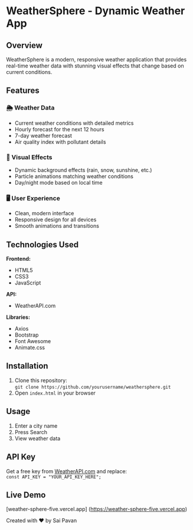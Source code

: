 
# WeatherSphere - Dynamic Weather App

## Overview  
WeatherSphere is a modern, responsive weather application that provides real-time weather data with stunning visual effects that change based on current conditions.

## Features  

### 🌦️ Weather Data  
- Current weather conditions with detailed metrics  
- Hourly forecast for the next 12 hours  
- 7-day weather forecast  
- Air quality index with pollutant details  

### 🎨 Visual Effects  
- Dynamic background effects (rain, snow, sunshine, etc.)  
- Particle animations matching weather conditions  
- Day/night mode based on local time  

### 🖥️ User Experience  
- Clean, modern interface  
- Responsive design for all devices  
- Smooth animations and transitions  

## Technologies Used  

**Frontend:**  
- HTML5  
- CSS3  
- JavaScript  

**API:**  
- WeatherAPI.com  

**Libraries:**  
- Axios  
- Bootstrap  
- Font Awesome  
- Animate.css  

## Installation  
1. Clone this repository:  
   `git clone https://github.com/yourusername/weathersphere.git`  
2. Open `index.html` in your browser  

## Usage  
1. Enter a city name  
2. Press Search  
3. View weather data  

## API Key  
Get a free key from [WeatherAPI.com](https://www.weatherapi.com/) and replace:  
`const API_KEY = "YOUR_API_KEY_HERE";`  

## Live Demo  
[weather-sphere-five.vercel.app]  (https://weather-sphere-five.vercel.app)  


Created with ❤️ by Sai Pavan  

